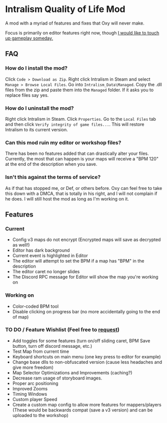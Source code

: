 # Intralism Quality of Life Mod
A mod with a myriad of features and fixes that Oxy will never make.

Focus is primarily on editor features right now, though [I would like to touch up gameplay someday.](https://cdn.discordapp.com/attachments/646553696821444609/905530596632191066/91adfe01e7.png)

## FAQ
### How do I install the mod?
Click `Code > Download as Zip`. Right click Intralism in Steam and select `Manage > Browse Local Files`. Go into `Intralism_Data\Managed`. Copy the .dll files from the zip and paste them into the `Managed` folder. If it asks you to replace files say yes.

### How do I uninstall the mod?
Right click Intralism in Steam. Click `Properties`. Go to the `Local Files` tab and then click `Verify integrity of game files...`. This will restore Intralism to its current version.

### Can this mod ruin my editor or workshop files?
There has been no features added that can drastically alter your files. Currently, the most that can happen is your maps will receive a "BPM 120" at the end of the description when you save.

### Isn't this against the terms of service?
As if that has stopped me, or Def, or others before. Oxy can feel free to take this down with a DMCA, that is totally in his right, and I will not complain if he does. I will still host the mod as long as I'm working on it.

## Features
### Current
- Config v3 maps do not encrypt (Encrypted maps will save as decrypted as well!)
- Editor has dark background
- Current event is highlighted in Editor
- The editor will attempt to set the BPM if a map has "BPM" in the description
- The editor caret no longer slides
- The Discord RPC message for Editor will show the map you're working on

### Working on
- Color-coded BPM tool
- Disable clicking on progress bar (no more accidentally going to the end of map)

### TO DO / Feature Wishlist (Feel free to [request](https://github.com/FlyingRabidUnicornPig/IntralismQoLMod/issues))
- Add toggles for some features (turn on/off sliding caret, BPM Save button, turn off discord message, etc.)
- Test Map from current time
- Keyboard shortcuts on main menu (one key press to editor for example)
- Change base dlls to non-obfuscated version (cause less headaches and give more freedom)
- Map Selector Optimizations and Improvements (caching?)
- Decrease ram usage of storyboard images.
- Proper arc positioning
- Improved Zooms
- Timing Windows
- Custom player Speed
- Create a custom map config to allow more features for mappers/players (These would be backwards compat (save a v3 version) and can be uploaded to the workshop)
